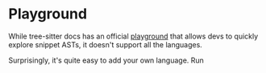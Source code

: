 # Playground

While tree-sitter docs has an official [playground](https://tree-sitter.github.io/tree-sitter/playground) that allows devs to quickly explore snippet ASTs, it doesn't support all the languages. 

Surprisingly, it's quite easy to add your own language. Run 